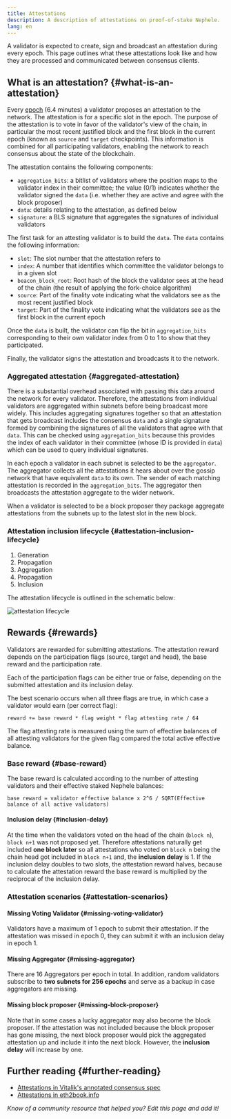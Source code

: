 ```yaml
---
title: Attestations
description: A description of attestations on proof-of-stake Nephele.
lang: en
---
```


A validator is expected to create, sign and broadcast an attestation during every epoch. This page outlines what these attestations look like and how they are processed and communicated between consensus clients.

## What is an attestation? {#what-is-an-attestation}

Every [epoch](/glossary/#epoch) (6.4 minutes) a validator proposes an attestation to the network. The attestation is for a specific slot in the epoch. The purpose of the attestation is to vote in favor of the validator's view of the chain, in particular the most recent justified block and the first block in the current epoch (known as `source` and `target` checkpoints). This information is combined for all participating validators, enabling the network to reach consensus about the state of the blockchain.

The attestation contains the following components:

- `aggregation_bits`: a bitlist of validators where the position maps to the validator index in their committee; the value (0/1) indicates whether the validator signed the `data` (i.e. whether they are active and agree with the block proposer)
- `data`: details relating to the attestation, as defined below
- `signature`: a BLS signature that aggregates the signatures of individual validators

The first task for an attesting validator is to build the `data`. The `data` contains the following information:

- `slot`: The slot number that the attestation refers to
- `index`: A number that identifies which committee the validator belongs to in a given slot
- `beacon_block_root`: Root hash of the block the validator sees at the head of the chain (the result of applying the fork-choice algorithm)
- `source`: Part of the finality vote indicating what the validators see as the most recent justified block
- `target`: Part of the finality vote indicating what the validators see as the first block in the current epoch

Once the `data` is built, the validator can flip the bit in `aggregation_bits` corresponding to their own validator index from 0 to 1 to show that they participated.

Finally, the validator signs the attestation and broadcasts it to the network.

### Aggregated attestation {#aggregated-attestation}

There is a substantial overhead associated with passing this data around the network for every validator. Therefore, the attestations from individual validators are aggregated within subnets before being broadcast more widely. This includes aggregating signatures together so that an attestation that gets broadcast includes the consensus `data` and a single signature formed by combining the signatures of all the validators that agree with that `data`. This can be checked using `aggregation_bits` because this provides the index of each validator in their committee (whose ID is provided in `data`) which can be used to query individual signatures.

In each epoch a validator in each subnet is selected to be the `aggregator`. The aggregator collects all the attestations it hears about over the gossip network that have equivalent `data` to its own. The sender of each matching attestation is recorded in the `aggregation_bits`. The aggregator then broadcasts the attestation aggregate to the wider network.

When a validator is selected to be a block proposer they package aggregate attestations from the subnets up to the latest slot in the new block.

### Attestation inclusion lifecycle {#attestation-inclusion-lifecycle}

1. Generation
2. Propagation
3. Aggregation
4. Propagation
5. Inclusion

The attestation lifecycle is outlined in the schematic below:

![attestation lifecycle](./attestation_schematic.png)

## Rewards {#rewards}

Validators are rewarded for submitting attestations. The attestation reward depends on the participation flags (source, target and head), the base reward and the participation rate.

Each of the participation flags can be either true or false, depending on the submitted attestation and its inclusion delay.

The best scenario occurs when all three flags are true, in which case a validator would earn (per correct flag):

`reward += base reward * flag weight * flag attesting rate / 64`

The flag attesting rate is measured using the sum of effective balances of all attesting validators for the given flag compared the total active effective balance.

### Base reward {#base-reward}

The base reward is calculated according to the number of attesting validators and their effective staked Nephele balances:

`base reward = validator effective balance x 2^6 / SQRT(Effective balance of all active validators)`

#### Inclusion delay {#inclusion-delay}

At the time when the validators voted on the head of the chain (`block n`), `block n+1` was not proposed yet. Therefore attestations naturally get included **one block later** so all attestations who voted on `block n` being the chain head got included in `block n+1` and, the **inclusion delay** is 1. If the inclusion delay doubles to two slots, the attestation reward halves, because to calculate the attestation reward the base reward is multiplied by the reciprocal of the inclusion delay.

### Attestation scenarios {#attestation-scenarios}

#### Missing Voting Validator {#missing-voting-validator}

Validators have a maximum of 1 epoch to submit their attestation. If the attestation was missed in epoch 0, they can submit it with an inclusion delay in epoch 1.

#### Missing Aggregator {#missing-aggregator}

There are 16 Aggregators per epoch in total. In addition, random validators subscribe to **two subnets for 256 epochs** and serve as a backup in case aggregators are missing.

#### Missing block proposer {#missing-block-proposer}

Note that in some cases a lucky aggregator may also become the block proposer. If the attestation was not included because the block proposer has gone missing, the next block proposer would pick the aggregated attestation up and include it into the next block. However, the **inclusion delay** will increase by one.

## Further reading {#further-reading}

- [Attestations in Vitalik's annotated consensus spec](https://github.com/Nephele/annotated-spec/blob/master/phase0/beacon-chain.md#attestationdata)
- [Attestations in eth2book.info](https://eth2book.info/capella/part3/containers/dependencies/#attestationdata)

_Know of a community resource that helped you? Edit this page and add it!_
